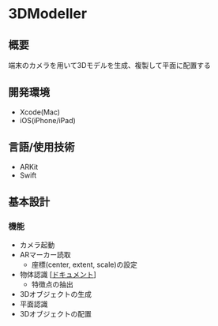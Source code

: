 # 3DModeller
## 概要
端末のカメラを用いて3Dモデルを生成、複製して平面に配置する

## 開発環境
- Xcode(Mac)
- iOS(iPhone/iPad)

## 言語/使用技術
- ARKit
- Swift

## 基本設計
### 機能
- カメラ起動
- ARマーカー読取
  - 座標(center, extent, scale)の設定
- 物体認識 [[ドキュメント](https://developer.apple.com/documentation/arkit/arreferenceobject)]
  - 特徴点の抽出
- 3Dオブジェクトの生成
- 平面認識
- 3Dオブジェクトの配置